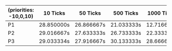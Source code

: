 | (priorities: -10,0,10) | 10 Ticks   | 50 Ticks   | 500 Ticks  | 1000 Ticks |
| ---------------------- | ---------- | ---------- | ---------- | ---------- |
| P1                     | 28.850000s | 26.866667s | 21.033333s | 12.716667s |
| P2                     | 29.016667s | 27.633333s | 26.733333s | 22.333333s |
| P3                     | 29.033334s | 27.916667s | 30.133333s | 28.666667s |
